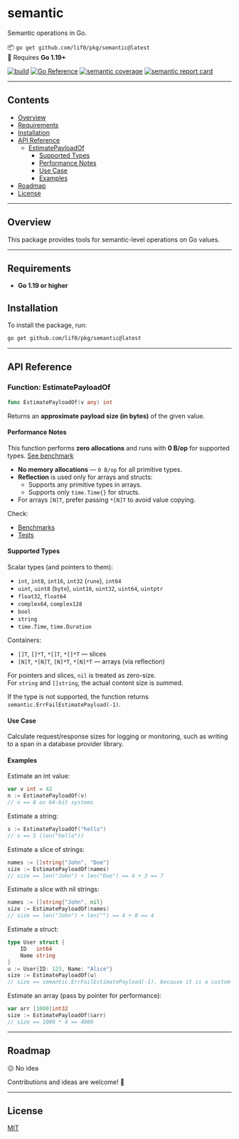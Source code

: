 # semantic

Semantic operations in Go.

📦 `go get github.com/lif0/pkg/semantic@latest`  
🧪 Requires **Go 1.19+**

[![build](https://github.com/lif0/pkg/workflows/build/badge.svg)](https://github.com/lif0/pkg/workflows/build/badge.svg)
[![Go Reference](https://pkg.go.dev/badge/github.com/lif0/pkg.svg)](https://pkg.go.dev/github.com/lif0/pkg/semantic)
[![semantic coverage](https://img.shields.io/endpoint?url=https%3A%2F%2Fraw.githubusercontent.com%2Flif0%2Fpkg%2Frefs%2Fheads%2Fmain%2F.github%2Fassets%2Fbadges%2Fcoverage-semantic.json)](https://img.shields.io/endpoint?url=https%3A%2F%2Fraw.githubusercontent.com%2Flif0%2Fpkg%2Frefs%2Fheads%2Fmain%2F.github%2Fassets%2Fbadges%2Fcoverage-semantic.json)
[![semantic report card](https://goreportcard.com/badge/github.com/lif0/pkg/semantic)](https://goreportcard.com/report/github.com/lif0/pkg/semantic)

---

## Contents

- [Overview](#overview)
- [Requirements](#requirements)
- [Installation](#installation)
- [API Reference](#api-reference)
  - [EstimatePayloadOf](#function-estimatepayloadof)
    - [Supported Types](#supported-types)
    - [Performance Notes](#performance-notes)
    - [Use Case](#use-case)
    - [Examples](#examples)
- [Roadmap](#roadmap)
- [License](#license)

---

## Overview

This package provides tools for semantic-level operations on Go values.  

---

## Requirements

- **Go 1.19 or higher**

## Installation

To install the package, run:

```bash
go get github.com/lif0/pkg/semantic@latest
```

---

## API Reference

### Function: EstimatePayloadOf

```go
func EstimatePayloadOf(v any) int
```

Returns an **approximate payload size (in bytes)** of the given value.

#### Performance Notes

This function performs **zero allocations** and runs with **0 B/op** for supported types. [See benchmark](/semantic/estimate_payload_bench_out.txt)

- **No memory allocations** — `0 B/op` for all primitive types.
- **Reflection** is used only for arrays and structs:
  - Supports any primitive types in arrays.
  - Supports only `time.Time{}` for structs.
- For arrays `[N]T`, prefer passing `*[N]T` to avoid value copying.

Check:

- [Benchmarks](/semantic/estimate_payload_bench_test.go)
- [Tests](/semantic/estimate_payload_test.go)

#### Supported Types

Scalar types (and pointers to them):

- `int`, `int8`, `int16`, `int32` (`rune`), `int64`
- `uint`, `uint8` (`byte`), `uint16`, `uint32`, `uint64`, `uintptr`
- `float32`, `float64`
- `complex64`, `complex128`
- `bool`
- `string`
- `time.Time`, `time.Duration`

Containers:

- `[]T`, `[]*T`, `*[]T`, `*[]*T` — slices
- `[N]T`, `*[N]T`, `[N]*T`, `*[N]*T` — arrays (via reflection)

For pointers and slices, `nil` is treated as zero-size.  
For `string` and `[]string`, the actual content size is summed.

If the type is not supported, the function returns `semantic.ErrFailEstimatePayload(-1)`.

#### Use Case

Calculate request/response sizes for logging or monitoring, such as writing to a span in a database provider library.

#### Examples

Estimate an int value:

```go
var v int = 42
n := EstimatePayloadOf(v)
// n == 8 on 64-bit systems
```

Estimate a string:

```go
s := EstimatePayloadOf("hello")
// s == 5 (len("hello"))
```

Estimate a slice of strings:

```go
names := []string{"John", "Doe"}
size := EstimatePayloadOf(names)
// size == len("John") + len("Doe") == 4 + 3 == 7
```

Estimate a slice with nil strings:

```go
names := []string{"John", nil}
size := EstimatePayloadOf(names)
// size == len("John") + len("") == 4 + 0 == 4
```

Estimate a struct:

```go
type User struct {
    ID   int64
    Name string
}
u := User{ID: 123, Name: "Alice"}
size := EstimatePayloadOf(u)
// size == semantic.ErrFailEstimatePayload(-1), because it is a custom struct
```

Estimate an array (pass by pointer for performance):

```go
var arr [1000]int32
size := EstimatePayloadOf(&arr)
// size == 1000 * 4 == 4000
```

---

## Roadmap

☹️ No idea

Contributions and ideas are welcome! 🤗

---

## License

[MIT](./LICENSE)